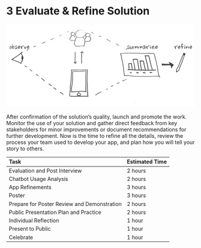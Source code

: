 # 3 Evaluate & Refine Solution

![](../../.gitbook/assets/trivia-phase-3-drawing-alpha-reduced.png)

After confirmation of the solution’s quality, launch and promote the work. Monitor the use of your solution and gather direct feedback from key stakeholders for minor improvements or document recommendations for further development. Now is the time to refine all the details, review the process your team used to develop your app, and plan how you will tell your story to others.

| Task | Estimated Time |
| :--- | :--- |
| Evaluation and Post Interview | 2 hours |
| Chatbot Usage Analysis | 2 hours |
| App Refinements | 3 hours |
| Poster | 3 hours |
| Prepare for Poster Review and Demonstration | 2 hours |
| Public Presentation Plan and Practice | 2 hours |
| Individual Reflection | 1 hour |
| Present to Public | 1 hour |
| Celebrate | 1 hour |


